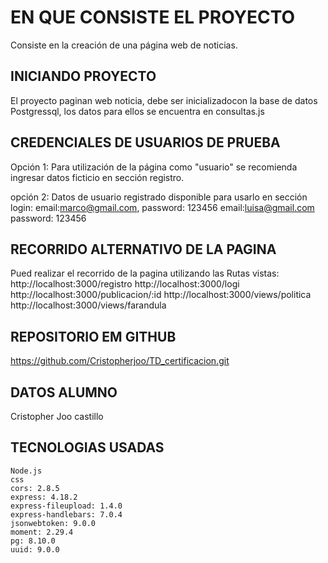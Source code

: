 # EN QUE CONSISTE EL PROYECTO
Consiste en la creación de una página web de noticias.

## INICIANDO PROYECTO
El proyecto paginan web noticia, debe ser inicializadocon la base de datos Postgressql, los datos para ellos se encuentra en consultas.js


## CREDENCIALES DE USUARIOS DE PRUEBA
Opción 1:
Para utilización de la página como "usuario" se recomienda
ingresar datos ficticio en sección registro.

opción 2:
Datos de usuario registrado disponible para usarlo en sección login:
email:marco@gmail.com, password: 123456
email:luisa@gmail.com  password: 123456

## RECORRIDO ALTERNATIVO DE LA PAGINA
Pued realizar el recorrido de la pagina utilizando las Rutas vistas:
http://localhost:3000/registro
http://localhost:3000/logi
http://localhost:3000/publicacion/:id
http://localhost:3000/views/politica
http://localhost:3000/views/farandula


## REPOSITORIO EM GITHUB
https://github.com/Cristopherjoo/TD_certificacion.git

## DATOS ALUMNO
Cristopher Joo castillo

## TECNOLOGIAS USADAS
    Node.js
    css
    cors: 2.8.5
    express: 4.18.2
    express-fileupload: 1.4.0
    express-handlebars: 7.0.4
    jsonwebtoken: 9.0.0
    moment: 2.29.4
    pg: 8.10.0
    uuid: 9.0.0
